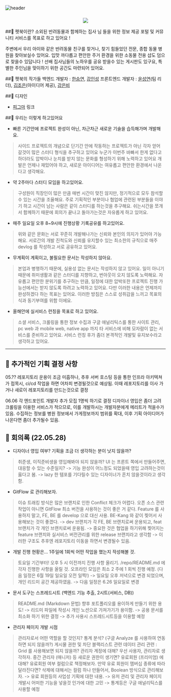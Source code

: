 ![header](https://capsule-render.vercel.app/api?type=rounded&color=0:9fc131,100:ffec5c&height=300&section=header&text=%20petBook%20&animation=fadeIn&fontSize=80&fontColor=25383c&fontAlignY=40&desc=특별한%20동물을%20위한%20특별한%20전자책%20'펫북'&descAlignY=75&rotate=0)

<h3 align="center">
<img src="https://hits.seeyoufarm.com/api/count/incr/badge.svg?url=https%3A%2F%2Fgithub.com%2Fsteven-yn%2FpetBook%2F&count_bg=%23E8E8E8&title_bg=%23C4D3DA&icon=furrynetwork.svg&icon_color=%23000000&title=visit&edge_flat=false"/>
</h3>

##🐰 펫북이란?
소외된 반려동물과 함께하는 집사 님 들을 위한 정보 제공 포털 및 커뮤니티 서비스를 목표로 하고 있어요 !

주변에서 우리 아이와 같은 반려동물 친구를 찾거나,
찾기 힘들었던 전문, 종합 동물 병원을 찾아보실수 있어요.
입맛 까다롭고 편안한 주거 환경을 위한 소동물 전용 샵도 덤으로 찾을수 있답니다 !
선배 집사님들의 노하우를 공유 받을수 있는 게시판도 있구요,
특별한 주인님을 맞이하기 위한 공간도 마련되어 있어요.

##🐹 펫북의 작가들
백엔드 개발자 : [한승연](https://github.com/mjk6828), [강인성](https://github.com/tails5555)
프론트엔드 개발자 : [윤성연](https://github.com/steven-yn)(팀 리더), [김조은](https://github.com/jj2084jj)(아이디어 제공), [강은비](https://github.com/eunnbi)

##🦊 디자인
- [피그마](https://www.figma.com/file/Be2EqjYjJ82XHSm9jleMH3/%ED%8E%AB%EB%B6%81?node-id=136%3A819) 링크

##🐥 우리는 이렇게 하고있어요
- 빠른 기간안에 프로젝트 완성이 아닌, 차근차근 새로운 기술을 습득해가며 개발해요.
> 사이드 프로젝트의 개념으로 단기간 안에 작동하는 프로젝트가 아닌
> 각자 얻어 갈것이 많은 스터디 형식을 추구하고 있어요
> 누군가 이번주 바빠서 한게 없다고 하더라도
> 압박이나 눈치를 받지 않는 문화를 형성하기 위해 노력하고 있어요
> 개발은 언제나 재밌어야 하고, 새로운 아이디어는 여유롭고 편안한 환경에서 나온다고 생각해요.

- 약 2주마다 스터디 모임을 하고있어요.
> 구성원이 직장인이 많은 만큼 매번 시간이 맞진 않지만,
> 정기적으로 모두 참석할수 있는 시간을 조율해요.
> 주로 기획적인 부분이나 협업에 관련된 부분들을 이야기 하고
> 시간이 남는 사람은 같이 스터디를 하는것을 추구해요.
> 쉬는시간을 쪼개서 함께하기 때문에 회의가 끝나고 돌아가는것은 자유롭게 하고 있어요.

- 매주 일요일 오후 8~9시에 진행상황 기록공유를 하고있어요.
> 위와 같은 문화는 서로 꾸준히 개발해나가는 신뢰와 본인의 의지가 있어야 가능해요.
> 서로간의 개발 진척도와 신뢰를 유지할수 있는 최소한의 규칙으로
> 매주 devlog 를 작성하고 서로 공유하고 있어요.

- 무계획이 계획이고, 불필요한 문서는 작성하지 않아요.
> 본업과 병행하기 때문에, 실용성 없는 문서는 작성하지 않고 있어요.
> 일이 아니기 때문에 취미생활과 같은 스터디를 지향하고, 번아웃이 오지 않도록 노력해요.
> 자유롭고 편안한 분위기를 추구하는 만큼, 일정에 대한 압박또한 프로젝트 진행 가능선에서는 받지 않도록 하려고 노력하고 있어요.
> 다만 이러한 내용은 언제까지 완성하겠다 하는 목표는 있어요.
> 이러한 방침은 스스로 성취감을 느끼고 목표의식과 동기부여를 위함 이에요.

- 올해안에 실서비스 런칭을 목표로 하고 있어요.
> 소셜 서비스, 크롤링을 통한 정보 수집과 구글 애널리틱스를 통한 사이트 관리,
> pc web 과 mobile web, native app 까지
> 타 서비스에 비해 모자람이 없는 서비스를 준비하고 있어요.
> 서비스 런칭 후가 좀더 본격적인 개발및 유지보수라고 생각하고 있어요.

---

## 🐢 추가적인 기획 결정 사항

05.??
레포지토리 운용이 조금 미흡하나, 추후 서버 호스팅 등을 통한 인프라 아키텍쳐가 접목시, ci/cd 작업을 하면 어차피 변경될것으로 예상됨. 이때 레포지토리를 이사 가거나 새로이 레포지토리를 만드는것으로 결정

06.06
각 엔드포인트 개발자 추가 모집 1명씩 하기로 결정
디자이너 영입은 좀더 고려
크롤링을 이용한 서비스가 적으므로, 이를 개발하시는 개발자분에게 메리트가 적을수가 있음.
수집하는 정보를 병원 정보에서 가게정보까지 범위를 확대, 이후 기획 아이디어가 나온다면 좀더 추가될수 있음.



## 🦉 회의록 (22.05.28)

* 디자이너 영입 여부? 기획을 조금 더 생각하는 분이 낫지 않을까?
> 취준생, 이직준비생을 영입해봐야 되지 않을까?
> UI 는 프론트 쪽에서 만들어주면, 대응할 수 있는 수준일지?
-> 기능 완성이 어느정도 되었을때 영입 고려하는것이 옳다고 봄.
-> lazy 한 템포를 기다릴수 있는 디자이너가 흔치 않을것이라고 생각함.

* GitFlow 로 관리해보자.
> 이슈 트래킹 방식은 많은 브랜치로 인한 Conflict 체크가 어렵다.
> 오픈 소스 관련 작업이 아니면 GitFlow 최소 버전을 사용하는 것이 좋은 거 같다.
> Feature 를 사용하지 말고, FE, BE 를 develop 으로 대신 사용. BE-Kang 와 같이 찢어서 사용해보는 것이 좋겠다.
-> dev 브랜치가 각 FE, BE 브랜치로써 운용되고, feat 브랜치가 각 개인 브랜치로써 운용됨.
-> 중요한 것은 협업을 하기위해 찢어지는 feature 브랜치와 실서비스 버전관리를 위한 release 브랜치라고 생각함
-> 이러한 구조도 추후엔 레포지토리 이동을 하면서 변경될수 있음.

* 개발 진행 현황은… 1주일에 1회씩 어떤 작업을 했는지 작성해볼 것.
> 토요일 기간부터! 오후 5 시 이전까지 진행 사항 올리기.
> /repo/README.md 에 각자 진행한 사항을 올릴 것.
> 오프라인 모임은 최소 2 주에 1 회씩 진행 예정. (다음 일정은 6월 19일 일요일 오전 일찍!)
-> 일요일 오후 저녁으로 변경 되었으며, 개인 리드미 공간 제공하였음.
-> 다음 일정은 6.26 일요일로 변경

* 문서 도구는 스프레드시트 (백엔드 기능 추출, 2시트(서비스, DB))
> README.md (Markdown 문법)
> 향후 포트폴리오를 용이하게 만들기 위한 용도!
-> 리드미 파일에 작성시 개인 노션으로 가져가기가 용이함.
-> 공용 문서를 최소화 하기 위한 결정
-> 추가 사용시 스프레드시트등을 이용할 예정

* 관리자 페이지 개발 시점
> 관리자로서 어떤 역할을 할 것인지?
> 통계 분석? (구글 Analyze 를 사용하여 연동하면 되지 않을까?)
> 게시물 권한 및 차단
> 블랙리스트 관련
> 데이터 관리 관련 : Grid 를 사용해보면 되지 않을까?
> 관리자 계정에 대해?
> 우선 사용자, 관리자로 생각하자.
> 중간 관리자 (매니저) 등 새로운 권한이 생기면?
> 유료회원 (프리미엄) 에 대해?
> 유료회원 여부 컬럼으로 책정해보자.
> 만약 유료 회원이 맴버십 종류에 따라 달라진다면?
> 삭제에 대해서는 컬럼 하나 만들어서, Boolean 방식으로 관리해보자.
-> 유료 회원등의 사업성 기획에 대한 내용.
-> 유저 관리 및 관리자 페이지 개발시 어떠한 기능을 넣을것 인가에 대한 고민
-> 통계등은 구글 애널리틱스를 사용할 예정
